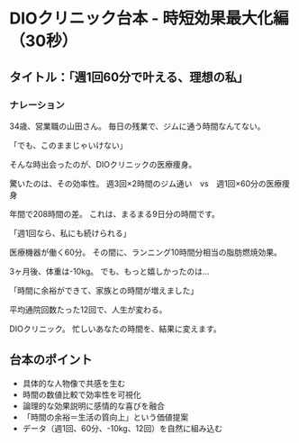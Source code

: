 # DIOクリニック台本 - 時短効果最大化編（30秒）

## タイトル：「週1回60分で叶える、理想の私」

### ナレーション

34歳、営業職の山田さん。
毎日の残業で、ジムに通う時間なんてない。

「でも、このままじゃいけない」

そんな時出会ったのが、DIOクリニックの医療痩身。

驚いたのは、その効率性。
週3回×2時間のジム通い　vs　週1回×60分の医療痩身

年間で208時間の差。
これは、まるまる9日分の時間です。

「週1回なら、私にも続けられる」

医療機器が働く60分。
その間に、ランニング10時間分相当の脂肪燃焼効果。

3ヶ月後、体重は-10kg。
でも、もっと嬉しかったのは…

「時間に余裕ができて、家族との時間が増えました」

平均通院回数たった12回で、人生が変わる。

DIOクリニック。
忙しいあなたの時間を、結果に変えます。

## 台本のポイント
- 具体的な人物像で共感を生む
- 時間の数値比較で効率性を可視化
- 論理的な効果説明に感情的な喜びを融合
- 「時間の余裕＝生活の質向上」という価値提案
- データ（週1回、60分、-10kg、12回）を自然に組み込む